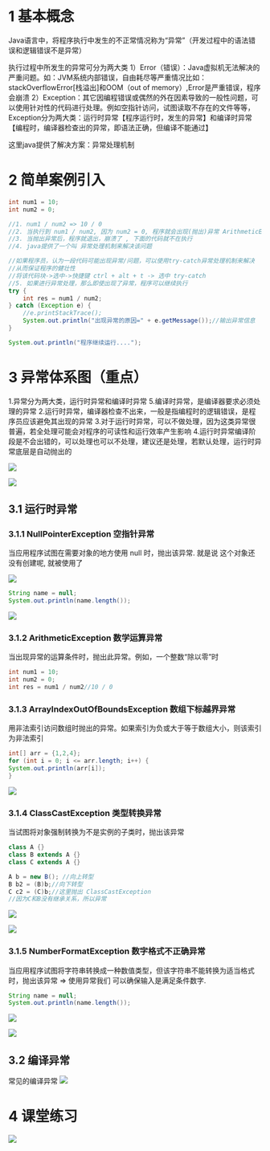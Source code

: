 
# 1 基本概念

Java语言中，将程序执行中发生的不正常情况称为“异常”（开发过程中的语法错误和逻辑错误不是异常）

执行过程中所发生的异常可分为两大类
1）Error（错误）：Java虚拟机无法解决的严重问题。如：JVM系统内部错误，自由耗尽等严重情况比如：stackOverflowError[栈溢出]和OOM（out of memory）,Error是严重错误，程序会崩溃
2）Exception：其它因编程错误或偶然的外在因素导致的一般性问题，可以使用针对性的代码进行处理。例如空指针访问，试图读取不存在的文件等等，
Exception分为两大类：运行时异常【程序运行时，发生的异常】和编译时异常【编程时，编译器检查出的异常，即语法正确，但编译不能通过】

这里java提供了解决方案：异常处理机制


# 2 简单案例引入

```java
int num1 = 10;
int num2 = 0;

//1. num1 / num2 => 10 / 0
//2. 当执行到 num1 / num2, 因为 num2 = 0, 程序就会出现(抛出)异常 ArithmeticException
//3. 当抛出异常后，程序就退出，崩溃了 , 下面的代码就不在执行
//4. java提供了一个叫 异常处理机制来解决该问题

//如果程序员，认为一段代码可能出现异常/问题，可以使用try-catch异常处理机制来解决
//从而保证程序的健壮性
//将该代码块->选中->快捷键 ctrl + alt + t -> 选中 try-catch
//5. 如果进行异常处理，那么即使出现了异常，程序可以继续执行
try {
	int res = num1 / num2;
} catch (Exception e) {
	//e.printStackTrace();
	System.out.println("出现异常的原因=" + e.getMessage());//输出异常信息
}

System.out.println("程序继续运行....");
```


# 3 异常体系图（重点）
1.异常分为两大类，运行时异常和编译时异常
5.编译时异常，是编译器要求必须处理的异常
2.运行时异常，编译器检查不出来，一般是指编程时的逻辑错误，是程序员应该避免其出现的异常
3.对于运行时异常，可以不做处理，因为这类异常很普遍，若全处理可能会对程序的可读性和运行效率产生影响 
4.运行时异常编译阶段是不会出错的，可以处理也可以不处理，建议还是处理，若默认处理，运行时异常底层是自动抛出的


![](image/Pasted%20image%2020230409010922.png)

![](image/Pasted%20image%2020230409011819.png)

## 3.1 运行时异常

### 3.1.1 NullPointerException 空指针异常
当应用程序试图在需要对象的地方使用 null 时，抛出该异常. 就是说 这个对象还没有创建呢, 就被使用了

![](image/Pasted%20image%2020230409012233.png)

```java
String name = null;
System.out.println(name.length());
```

![](image/Pasted%20image%2020230409012333.png)

### 3.1.2 ArithmeticException 数学运算异常
当出现异常的运算条件时，抛出此异常。例如，一个整数“除以零”时
```java
int num1 = 10;
int num2 = 0;
int res = num1 / num2//10 / 0
```


### 3.1.3 ArrayIndexOutOfBoundsException 数组下标越界异常
用非法索引访问数组时抛出的异常。如果索引为负或大于等于数组大小，则该索引为非法索引
```java
int[] arr = {1,2,4};
for (int i = 0; i <= arr.length; i++) { 
System.out.println(arr[i]); 
}
```

![](image/Pasted%20image%2020230409012447.png)

### 3.1.4 ClassCastException 类型转换异常
当试图将对象强制转换为不是实例的子类时，抛出该异常
```java
class A {} 
class B extends A {} 
class C extends A {}

A b = new B(); //向上转型 
B b2 = (B)b;//向下转型 
C c2 = (C)b;//这里抛出 ClassCastException
//因为C和B没有继承关系，所以异常
```

![](image/Pasted%20image%2020230409012513.png)

![](image/Pasted%20image%2020230409012610.png)

### 3.1.5 NumberFormatException 数字格式不正确异常
当应用程序试图将字符串转换成一种数值类型，但该字符串不能转换为适当格式时，抛出该异常
=> 使用异常我们 可以确保输入是满足条件数字.

```java
String name = null;
System.out.println(name.length());
```

![](image/Pasted%20image%2020230409012625.png)

![](image/Pasted%20image%2020230409012735.png)

## 3.2 编译异常

常见的编译异常
![](image/Pasted%20image%2020230409002423.png)



# 4 课堂练习


![](image/Pasted%20image%2020230409013021.png)




